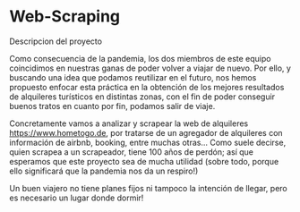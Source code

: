 # Web-Scraping

Descripcion del proyecto

Como consecuencia de la pandemia, los dos miembros de este equipo coincidimos en nuestras ganas de poder volver a viajar de nuevo. Por ello, y buscando una idea que podamos reutilizar en el futuro, nos hemos propuesto enfocar esta práctica en la obtención de los mejores resultados de alquileres turísticos en distintas zonas, con el fin de poder conseguir buenos tratos en cuanto por fin, podamos salir de viaje. 

Concretamente vamos a analizar y scrapear la web de alquileres https://www.hometogo.de, por tratarse de un agregador de alquileres con información de airbnb, booking, entre muchas otras... Como suele decirse, quien scrapea a un scrapeador, tiene 100 años de perdón; así que esperamos que este proyecto sea de mucha utilidad (sobre todo, porque ello significará que la pandemia nos da un respiro!)

Un buen viajero no tiene planes fijos ni tampoco la intención de llegar, pero es necesario un lugar donde dormir!